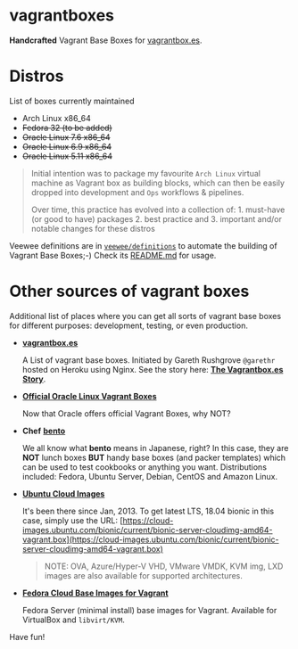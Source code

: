 vagrantboxes
============

**Handcrafted** Vagrant Base Boxes for [vagrantbox.es](http://vagrantbox.es).

# Distros

List of boxes currently maintained

- Arch Linux x86_64
- ~~Fedora 32 (to be added)~~
- ~~Oracle Linux 7.6 x86_64~~
- ~~Oracle Linux 6.9 x86_64~~
- ~~Oracle Linux 5.11 x86_64~~

> Initial intention was to package my favourite `Arch Linux` virtual machine as Vagrant box as building blocks, which can then be easily dropped into development and `Ops` workflows & pipelines.
>
> Over time, this practice has evolved into a collection of: 1. must-have (or good to have) packages 2. best practice and 3. important and/or notable changes for these distros

Veewee definitions are in [`veewee/definitions`](https://github.com/terrywang/vagrantboxes/tree/master/veewee/definitions) to automate the building of Vagrant Base Boxes;-) Check its [README.md](https://github.com/terrywang/vagrantboxes/blob/master/veewee/README.md) for usage.

# Other sources of vagrant boxes

Additional list of places where you can get all sorts of vagrant base boxes for different purposes: development, testing, or even production.

- [**vagrantbox.es**](http://vagrantbox.es)

  A List of vagrant base boxes. Initiated by Gareth Rushgrove `@garethr` hosted on Heroku using Nginx. See the story here: [**The Vagrantbox.es Story**](http://www.morethanseven.net/2012/07/01/The-vagrantbox.es-story/).

- [**Official Oracle Linux Vagrant Boxes**](https://yum.oracle.com/boxes)

  Now that Oracle offers official Vagrant Boxes, why NOT?

- **Chef** [**bento**](https://github.com/chef/bento)

  We all know what **bento** means in Japanese, right? In this case, they are **NOT** lunch boxes **BUT** handy base boxes (and packer templates) which can be used to test cookbooks or anything you want. Distributions included: Fedora, Ubuntu Server, Debian, CentOS and Amazon Linux.

- [**Ubuntu Cloud Images**](https://cloud-images.ubuntu.com)

  It's been there since Jan, 2013. To get latest LTS, 18.04 bionic in this case, simply use the URL: [https://cloud-images.ubuntu.com/bionic/current/bionic-server-cloudimg-amd64-vagrant.box](https://cloud-images.ubuntu.com/bionic/current/bionic-server-cloudimg-amd64-vagrant.box)
  > NOTE: OVA, Azure/Hyper-V VHD, VMware VMDK, KVM img, LXD images are also available for supported architectures.

- [**Fedora Cloud Base Images for Vagrant**](https://alt.fedoraproject.org/cloud/)
  
  Fedora Server (minimal install) base images for Vagrant. Available for VirtualBox and `libvirt/KVM`.
 
Have fun!
